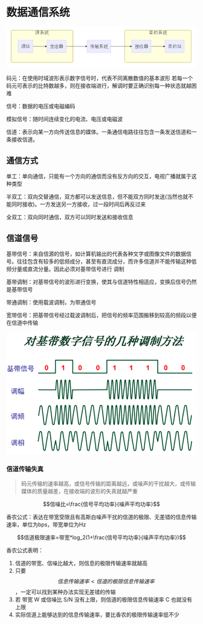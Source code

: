 # 数据通信系统
![](/assets/sp180113_005411.png)

码元：在使用时域波形表示数字信号时，代表不同离散数值的基本波形
若每一个码元可表示的比特数越多，则在接收端进行，解调时要正确识别每一种状态就越困难

信号：数据的电压或电磁编码

模拟信号：随时间连续变化的电流、电压或电磁波

信道：表示向某一方向传送信息的媒体。一条通信电路往往包含一条发送信道和一条接收信道。

## 通信方式

单工：单向通信，只能有一个方向的通信而没有反方向的交互，电视广播就属于这种类型

半双工：双向交替通信，双方都可以发送信息，但不能双方同时发送(当然也就不能同时接收)。一方发送另一方接收，过一段时间后再反过来

全双工：双向同时通信，双方可以同时发送和接收信息

## 信道信号

基带信号：来自信源的信号，如计算机输出的代表各种文字或图像文件的数据信号。往往包含有较多的低频成分，甚至有直流成分，而许多信道并不能传输这种低频分量或直流分量。因此必须对基带信号进行 调制

基带调制：对基带信号的波形进行变换，使其与信道特性相适应，变换后信号仍然是基带信号

带通调制：使用载波调制，为带通信号

宽带信号：把基带信号经过载波调制后，把信号的频率范围搬移到较高的频段以便在信道中传输

![](/.src/pic/基带信号调制.png)

### 信道传输失真
> 码元传输的速率越高，或信号传输的距离越远，或噪声的干扰越大，或传输媒体的质量越差，在接收端的波形的失真就越严重

$$信噪比=\frac{信号平均功率}{噪声平均功率}$$

香农公式：表达在带宽受限且有高斯白噪声干扰的信道的极限、无差错的信息传输速率，单位为bps，带宽单位为Hz

$$信道极限速率=带宽*log_2(1+\frac{信号平均功率}{噪声平均功率})$$

香农公式表明：
1. 信道的带宽、信噪比越大，则信息的极限传输速率就越高
2. 只要 $$信息传输速率 < 信道的极限信息传输速率$$ ，一定可以找到某种办法实现无差错的传输
3. 若 带宽 W 或信噪比 S/N 没有上限，则信道的极限信息传输速率 C 也就没有上限
4. 实际信道上能够达到的信息传输速率，要比香农的极限传输速率低不少









